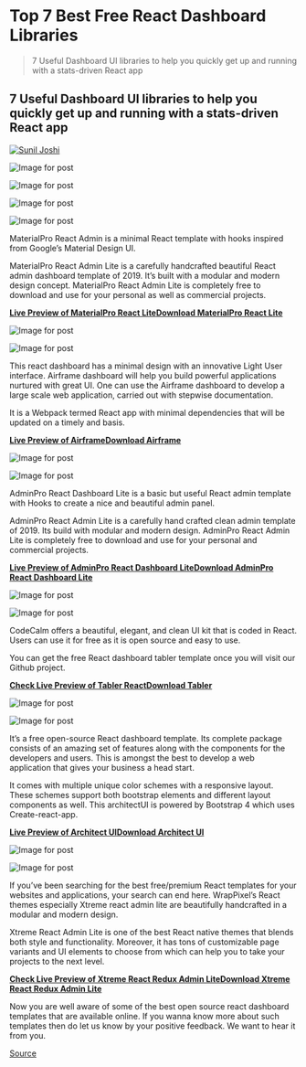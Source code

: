 # Top 7 Best Free React Dashboard Libraries

> 7 Useful Dashboard UI libraries to help you quickly get up and running with a stats-driven React app

7 Useful Dashboard UI libraries to help you quickly get up and running with a stats-driven React app
----------------------------------------------------------------------------------------------------

[![Sunil Joshi](https://miro.medium.com/fit/c/96/96/1*wEknTsJq0yscC32TOOxW8w.jpeg)](https://suniljoshi19.medium.com/?source=post_page-----90b08c1f9f21--------------------------------)

![Image for post](https://miro.medium.com/max/60/1*K773BJZD3o7d806Q80eC-A.jpeg?q=20)

![Image for post](https://miro.medium.com/max/1380/1*K773BJZD3o7d806Q80eC-A.jpeg)

![Image for post](https://miro.medium.com/max/60/0*_i8qrELoCKYXojpV.jpg?q=20)

![Image for post](https://miro.medium.com/max/1428/0*_i8qrELoCKYXojpV.jpg)

MaterialPro React Admin is a minimal React template with hooks inspired from Google’s Material Design UI.

MaterialPro React Admin Lite is a carefully handcrafted beautiful React admin dashboard template of 2019. It’s built with a modular and modern design concept. MaterialPro React Admin Lite is completely free to download and use for your personal as well as commercial projects.

[**Live Preview of MaterialPro React Lite**](https://www.wrappixel.com/demos/free-admin-templates/materialpro-reactadmin-lite/landingpage/index.html)[**Download MaterialPro React Lite**](https://www.wrappixel.com/templates/materialpro-react-admin-lite/)

![Image for post](https://miro.medium.com/max/60/0*B5qqMoi2mKPgu_dL.jpg?q=20)

![Image for post](https://miro.medium.com/max/1428/0*B5qqMoi2mKPgu_dL.jpg)

This react dashboard has a minimal design with an innovative Light User interface. Airframe dashboard will help you build powerful applications nurtured with great UI. One can use the Airframe dashboard to develop a large scale web application, carried out with stepwise documentation.

It is a Webpack termed React app with minimal dependencies that will be updated on a timely and basis.

[**Live Preview of Airframe**](http://dashboards.webkom.co/react/airframe/)[**Download Airframe**](https://github.com/0wczar/airframe-react)

![Image for post](https://miro.medium.com/max/60/0*pOCH_Iy1_qpMO2Nv.jpg?q=20)

![Image for post](https://miro.medium.com/max/1428/0*pOCH_Iy1_qpMO2Nv.jpg)

AdminPro React Dashboard Lite is a basic but useful React admin template with Hooks to create a nice and beautiful admin panel.

AdminPro React Admin Lite is a carefully hand crafted clean admin template of 2019. Its build with modular and modern design. AdminPro React Admin Lite is completely free to download and use for your personal and commercial projects.

[**Live Preview of AdminPro React Dashboard Lite**](https://www.wrappixel.com/demos/free-admin-templates/adminpro-react-lite/landingpage/)[**Download AdminPro React Dashboard Lite**](https://www.wrappixel.com/templates/adminpro-react-admin-lite/)

![Image for post](https://miro.medium.com/max/60/0*BM_MasSOafBoZIpn.jpg?q=20)

![Image for post](https://miro.medium.com/max/1428/0*BM_MasSOafBoZIpn.jpg)

CodeCalm offers a beautiful, elegant, and clean UI kit that is coded in React. Users can use it for free as it is open source and easy to use.

You can get the free React dashboard tabler template once you will visit our Github project.

[**Check Live Preview of Tabler React**](http://tabler-react.com/)[**Download Tabler**](https://github.com/tabler/tabler-react)

![Image for post](https://miro.medium.com/max/60/0*3xRC0VTG82bfIlOQ.jpg?q=20)

![Image for post](https://miro.medium.com/max/1428/0*3xRC0VTG82bfIlOQ.jpg)

It’s a free open-source React dashboard template. Its complete package consists of an amazing set of features along with the components for the developers and users. This is amongst the best to develop a web application that gives your business a head start.

It comes with multiple unique color schemes with a responsive layout. These schemes support both bootstrap elements and different layout components as well. This architectUI is powered by Bootstrap 4 which uses Create-react-app.

[**Live Preview of Architect UI**](https://demo.dashboardpack.com/architectui-react-free/#/dashboards/basic)[**Download Architect UI**](https://github.com/DashboardPack/architectui-react-theme-free)

![Image for post](https://miro.medium.com/max/60/0*x4h0s-PZr_aCaVGC.jpg?q=20)

![Image for post](https://miro.medium.com/max/1428/0*x4h0s-PZr_aCaVGC.jpg)

If you’ve been searching for the best free/premium React templates for your websites and applications, your search can end here. WrapPixel’s React themes especially Xtreme react admin lite are beautifully handcrafted in a modular and modern design.

Xtreme React Admin Lite is one of the best React native themes that blends both style and functionality. Moreover, it has tons of customizable page variants and UI elements to choose from which can help you to take your projects to the next level.

[**Check Live Preview of Xtreme React Redux Admin Lite**](https://www.wrappixel.com/demos/free-admin-templates/xtreme-reactadmin-lite/landingpage/index.html)[**Download Xtreme React Redux Admin Lite**](https://www.wrappixel.com/templates/xtreme-react-admin-lite/)

Now you are well aware of some of the best open source react dashboard templates that are available online. If you wanna know more about such templates then do let us know by your positive feedback. We want to hear it from you.


[Source](https://medium.com/javascript-in-plain-english/best-free-react-dashboards-resources-for-every-react-developer-90b08c1f9f21)